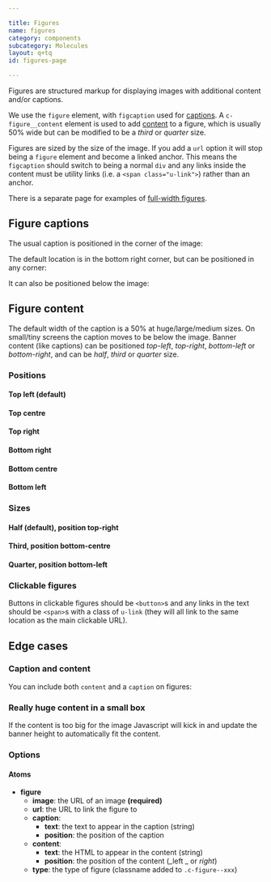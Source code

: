```yaml
---

title: Figures
name: figures
category: components
subcategory: Molecules
layout: q+tq
id: figures-page

---
```


<div class="lead"><p>Figures are structured markup for displaying images with additional content and/or captions.</p></div>

We use the `figure` element, with `figcaption` used for [captions](#figure-captions). A `c-figure__content` element is used to add [content](#figure-content) to a figure, which is usually 50% wide but can be modified to be a _third_ or _quarter_ size.

Figures are sized by the size of the image. If you add a `url` option it will stop being a `figure` element and become a linked anchor. This means the `figcaption` should switch to being a normal `div` and any links inside the content must be utility links (i.e. a `<span class="u-link">`) rather than an anchor.

There is a separate page for examples of [full-width figures](../css-components/full-width-figures.html).

## Figure captions

The usual caption is positioned in the corner of the image:

<script>
component("figure", { "image": "https://unsplash.it/800/400/?image=973", "caption": { "text" : "<i class=\"c-icon c-icon--camera c-figure__caption-icon\"></i> Simple text caption", "position": "bottom-right" } } );
</script>

The default location is in the bottom right corner, but can be positioned in any corner:

<script>
component("figure", { "image": "https://unsplash.it/800/400/?image=975", "caption" : { "text" : "<i class=\"c-icon c-icon--camera c-figure__caption-icon\"></i> This is another caption", "position": "top-left" } } )
+component("figure", { "image": "https://unsplash.it/800/400/?image=976", "caption": { "text" : "<i class=\"c-icon c-icon--camera c-figure__caption-icon\"></i> Here is yet another caption", "position": "top-right" } } )
+component("figure", { "image": "https://unsplash.it/800/400/?image=977", "caption": { "text" : "<i class=\"c-icon c-icon--camera c-figure__caption-icon\"></i> Last caption, I promise", "position": "bottom-left" } } );
</script>

It can also be positioned below the image:

<script>
component("figure", { "image": "https://unsplash.it/800/400/?image=972", "caption": { "text" : "A plain caption below an image", "position": "below" } } );
</script>

## Figure content

The default width of the caption is a 50% at huge/large/medium sizes. On small/tiny screens the caption moves to be below the image. Banner content (like captions) can be positioned _top-left_, _top-right_, _bottom-left_ or _bottom-right_, and can be _half_, _third_ or _quarter_ size.

### Positions

#### Top left (default)

<script>
component("figure", { "image": "https://unsplash.it/1200/600/?image=983", "content": { "text" : "<h3>Alice In Wonderland</h3>\n<p>'I mean what I say,' the Mock Turtle replied in an offended tone. And  the Gryphon added 'Come, let's hear some of YOUR adventures.'</p>\n<a class=\"c-btn c-btn--medium c-btn--block c-btn--primary\" href=\"#\">Click here for more</a>", "position": "top-left" } } );
</script>

#### Top centre

<script>
component("figure", { "image": "https://unsplash.it/1200/600/?image=984", "content": { "text" :"<h3>Alice In Wonderland</h3>\n<p>'I mean what I say,' the Mock Turtle replied in an offended tone. And  the Gryphon added 'Come, let's hear some of YOUR adventures.'</p>\n<a class=\"c-btn c-btn--medium c-btn--block c-btn--primary\" href=\"#\">Click here for more</a>", "position": "top-centre" } } );
</script>

#### Top right

<script>
component("figure", { "image": "https://unsplash.it/1200/600/?image=985", "content": { "text" :"<h3>Alice In Wonderland</h3>\n<p>'I mean what I say,' the Mock Turtle replied in an offended tone. And  the Gryphon added 'Come, let's hear some of YOUR adventures.'</p>\n<a class=\"c-btn c-btn--medium c-btn--block c-btn--primary\" href=\"#\">Click here for more</a>", "position": "top-right" } } );
</script>

#### Bottom right

<script>
component("figure", { "image": "https://unsplash.it/1200/600/?image=986", "content": { "text" : "<h3>Alice In Wonderland</h3>\n<p>'I mean what I say,' the Mock Turtle replied in an offended tone. And  the Gryphon added 'Come, let's hear some of YOUR adventures.'</p>\n<a class=\"c-btn c-btn--medium c-btn--block c-btn--primary\" href=\"#\">Click here for more</a>", "position": "bottom-right" } } );
</script>

#### Bottom centre

<script>
component("figure", { "image": "https://unsplash.it/1200/600/?image=987", "content": { "text" :"<h3>Alice In Wonderland</h3>\n<p>'I mean what I say,' the Mock Turtle replied in an offended tone. And  the Gryphon added 'Come, let's hear some of YOUR adventures.'</p>\n<a class=\"c-btn c-btn--medium c-btn--block c-btn--primary\" href=\"#\">Click here for more</a>", "position": "bottom-centre" } } );
</script>

#### Bottom left

<script>
component("figure", { "image": "https://unsplash.it/1200/600/?image=988", "content": { "text" :"<h3>Alice In Wonderland</h3>\n<p>'I mean what I say,' the Mock Turtle replied in an offended tone. And  the Gryphon added 'Come, let's hear some of YOUR adventures.'</p>\n<a class=\"c-btn c-btn--medium c-btn--block c-btn--primary\" href=\"#\">Click here for more</a>", "position": "bottom-left" } } );
</script>

### Sizes

#### Half (default), position top-right

<script>
component("figure", { "image": "https://unsplash.it/1200/600/?image=882", "content": { "text" : "<h3>Alice In Wonderland</h3>\n<p>'I mean what I say,' the Mock Turtle replied in an offended tone. And  the Gryphon added 'Come, let's hear some of YOUR adventures.'</p>\n<a class=\"c-btn c-btn--medium c-btn--block c-btn--primary\" href=\"#\">Click here for more</a>", "size": "half", "position": "top-right" } } );
</script>

#### Third, position bottom-centre

<script>
component("figure", { "image": "https://unsplash.it/1200/600/?image=884", "content": { "text" : "<h3>Alice In Wonderland</h3>\n<p>'I mean what I say,' the Mock Turtle replied in an offended tone. And  the Gryphon added 'Come, let's hear some of YOUR adventures.'</p>\n<a class=\"c-btn c-btn--medium c-btn--block c-btn--primary\" href=\"#\">Click here for more</a>", "size": "third", "position": "bottom-centre" } } );
</script>

#### Quarter, position bottom-left

<script>
component("figure", { "image": "https://unsplash.it/1200/600/?image=886", "content": { "text" : "<p>'I mean what I say,' the Mock Turtle replied in an offended tone. And  the Gryphon added 'Come, let's hear some of YOUR adventures.'</p>\n<a class=\"c-btn c-btn--medium c-btn--block c-btn--primary\" href=\"#\">Click here for more</a>", "size": "quarter", "position": "bottom-left" } } );
</script>

### Clickable figures

Buttons in clickable figures should be `<button>`s and any links in the text should be `<span>`s with a class of `u-link` (they will all link to the same location as the main clickable URL).

<script>
component("figure", { "image": "https://unsplash.it/1200/600/?image=890", "url": "https://www.york.ac.uk", "content": { "text" : "<h3>Alice In Wonderland</h3>\n<p>'I mean what I say,' the Mock Turtle replied in an offended tone. And the <span class=\"u-link\">Gryphon</span> added 'Come, let's hear some of YOUR adventures.'</p>\n<button class=\"c-btn c-btn--medium c-btn--block c-btn--primary\">Click here for more</button>" } } );
</script>

## Edge cases

### Caption and content

You can include both `content` and a `caption` on figures:

<script>
component("figure", { "image": "https://unsplash.it/1200/600/?image=887", "content": { "text" : "<h3>Alice In Wonderland</h3>\n<p>'I mean what I say,' the Mock Turtle replied in an offended tone. And  the Gryphon added 'Come, let's hear some of YOUR adventures.'</p>\n<a class=\"c-btn c-btn--medium c-btn--block c-btn--primary\" href=\"#\">Click here for more</a>", "position": "top-left" }, "caption": { "text" : "<i class=\"c-icon c-icon--camera c-figure__caption-icon\"></i> Simple text caption that might end up crashing into the content", "position": "bottom-right" } } );
</script>

### Really huge content in a small box

If the content is too big for the image Javascript will kick in and update the banner height to automatically fit the content.

<script>
component("figure", { "image": "https://unsplash.it/1200/400/?image=888", "content": { "text" : "<h3>Alice In Wonderland</h3>\n<p>'I mean what I say,' the Mock Turtle replied in an offended tone. And  the Gryphon added 'Come, let's hear some of YOUR adventures.'</p>\n<a class=\"c-btn c-btn--medium c-btn--block c-btn--primary\" href=\"#\">Click here for more</a>", "size": "third", "position": "top-left" } } )+
component("figure", { "image": "https://unsplash.it/1200/400/?image=889", "content": { "text" : "<h3>Alice In Wonderland</h3>\n<p>'I mean what I say,' the Mock Turtle replied in an offended tone. And  the Gryphon added 'Come, let's hear some of YOUR adventures.'</p>\n<a class=\"c-btn c-btn--medium c-btn--block c-btn--primary\" href=\"#\">Click here for more</a>", "size": "quarter", "position": "bottom-right" } } );
</script>

### Options

#### Atoms

* **figure**
  * **image**: the URL of an image **(required)**
  * **url**: the URL to link the figure to
  * **caption**:
    * **text**: the text to appear in the caption (string)
    * **position**: the position of the caption
  * **content**:
    * **text**: the HTML to appear in the content (string)
    * **position**: the position of the content (_left _ or _right_)
  * **type**: the type of figure (classname added to `.c-figure--xxx`)